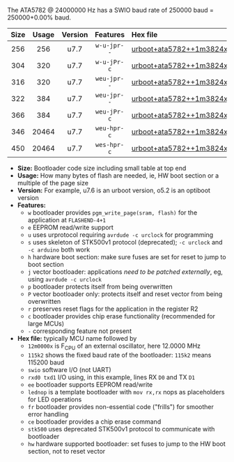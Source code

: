 The ATA5782 @ 24000000 Hz has a SWIO baud rate of 250000 baud = 250000+0.00% baud.

|Size|Usage|Version|Features|Hex file|
|:-:|:-:|:-:|:-:|:--|
|256|256|u7.7|`w-u-jpr--`|[urboot+ata5782++1m3824x+++14k4_swio_rxb0_txb1_lednop.hex](https://raw.githubusercontent.com/stefanrueger/urboot.hex/main/mcus/ata5782/external_oscillator/fcpu++1m3824_Hz/br+++14k4_bps/urboot+ata5782++1m3824x+++14k4_swio_rxb0_txb1_lednop.hex)|
|304|320|u7.7|`w-u-jPr-c`|[urboot+ata5782++1m3824x+++14k4_swio_rxb0_txb1_lednop_fr_ce.hex](https://raw.githubusercontent.com/stefanrueger/urboot.hex/main/mcus/ata5782/external_oscillator/fcpu++1m3824_Hz/br+++14k4_bps/urboot+ata5782++1m3824x+++14k4_swio_rxb0_txb1_lednop_fr_ce.hex)|
|316|320|u7.7|`weu-jpr--`|[urboot+ata5782++1m3824x+++14k4_swio_rxb0_txb1_ee.hex](https://raw.githubusercontent.com/stefanrueger/urboot.hex/main/mcus/ata5782/external_oscillator/fcpu++1m3824_Hz/br+++14k4_bps/urboot+ata5782++1m3824x+++14k4_swio_rxb0_txb1_ee.hex)|
|322|384|u7.7|`weu-jpr--`|[urboot+ata5782++1m3824x+++14k4_swio_rxb0_txb1_ee_lednop.hex](https://raw.githubusercontent.com/stefanrueger/urboot.hex/main/mcus/ata5782/external_oscillator/fcpu++1m3824_Hz/br+++14k4_bps/urboot+ata5782++1m3824x+++14k4_swio_rxb0_txb1_ee_lednop.hex)|
|366|384|u7.7|`weu-jPr-c`|[urboot+ata5782++1m3824x+++14k4_swio_rxb0_txb1_ee_lednop_fr_ce.hex](https://raw.githubusercontent.com/stefanrueger/urboot.hex/main/mcus/ata5782/external_oscillator/fcpu++1m3824_Hz/br+++14k4_bps/urboot+ata5782++1m3824x+++14k4_swio_rxb0_txb1_ee_lednop_fr_ce.hex)|
|346|20464|u7.7|`weu-hpr-c`|[urboot+ata5782++1m3824x+++14k4_swio_rxb0_txb1_ee_lednop_fr_ce_hw.hex](https://raw.githubusercontent.com/stefanrueger/urboot.hex/main/mcus/ata5782/external_oscillator/fcpu++1m3824_Hz/br+++14k4_bps/urboot+ata5782++1m3824x+++14k4_swio_rxb0_txb1_ee_lednop_fr_ce_hw.hex)|
|450|20464|u7.7|`wes-hpr-c`|[urboot+ata5782++1m3824x+++14k4_swio_rxb0_txb1_ee_lednop_fr_ce_stk500_hw.hex](https://raw.githubusercontent.com/stefanrueger/urboot.hex/main/mcus/ata5782/external_oscillator/fcpu++1m3824_Hz/br+++14k4_bps/urboot+ata5782++1m3824x+++14k4_swio_rxb0_txb1_ee_lednop_fr_ce_stk500_hw.hex)|

- **Size:** Bootloader code size including small table at top end
- **Usage:** How many bytes of flash are needed, ie, HW boot section or a multiple of the page size
- **Version:** For example, u7.6 is an urboot version, o5.2 is an optiboot version
- **Features:**
  + `w` bootloader provides `pgm_write_page(sram, flash)` for the application at `FLASHEND-4+1`
  + `e` EEPROM read/write support
  + `u` uses urprotocol requiring `avrdude -c urclock` for programming
  + `s` uses skeleton of STK500v1 protocol (deprecated); `-c urclock` and `-c arduino` both work
  + `h` hardware boot section: make sure fuses are set for reset to jump to boot section
  + `j` vector bootloader: applications *need to be patched externally*, eg, using `avrdude -c urclock`
  + `p` bootloader protects itself from being overwritten
  + `P` vector bootloader only: protects itself and reset vector from being overwritten
  + `r` preserves reset flags for the application in the register R2
  + `c` bootloader provides chip erase functionality (recommended for large MCUs)
  + `-` corresponding feature not present
- **Hex file:** typically MCU name followed by
  + `12m0000x` is F<sub>CPU</sub> of an external oscillator, here 12.0000 MHz
  + `115k2` shows the fixed baud rate of the bootloader: `115k2` means 115200 baud
  + `swio` software I/O (not UART)
  + `rxd0 txd1` I/O using, in this example, lines RX `D0` and TX `D1`
  + `ee` bootloader supports EEPROM read/write
  + `lednop` is a template bootloader with `mov rx,rx` nops as placeholders for LED operations
  + `fr` bootloader provides non-essential code ("frills") for smoother error handling
  + `ce` bootloader provides a chip erase command
  + `stk500` uses deprecated STK500v1 protocol to communicate with bootloader
  + `hw` hardware supported bootloader: set fuses to jump to the HW boot section, not to reset vector
